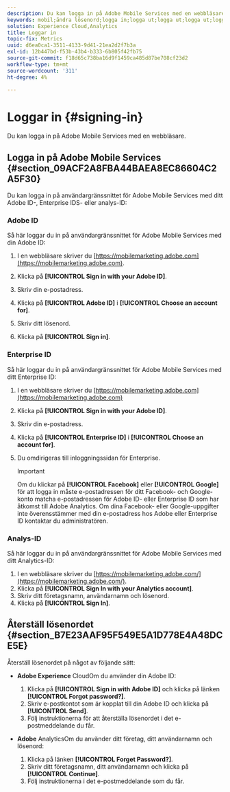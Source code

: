 ```yaml
---
description: Du kan logga in på Adobe Mobile Services med en webbläsare.
keywords: mobil;ändra lösenord;logga in;logga ut;logga ut;logga ut;logga in;logga in;logga in
solution: Experience Cloud,Analytics
title: Loggar in
topic-fix: Metrics
uuid: d6ea0ca1-3511-4133-9d41-21ea2d2f7b3a
exl-id: 12b447bd-f53b-43b4-b333-6b805f42fb75
source-git-commit: f18d65c738ba16d9f1459ca485d87be708cf23d2
workflow-type: tm+mt
source-wordcount: '311'
ht-degree: 4%

---
```


# Loggar in {#signing-in}

Du kan logga in på Adobe Mobile Services med en webbläsare.

## Logga in på Adobe Mobile Services {#section_09ACF2A8FBA44BAEA8EC86604C2A5F30}

Du kan logga in på användargränssnittet för Adobe Mobile Services med ditt Adobe ID-, Enterprise IDS- eller analys-ID:

### Adobe ID

Så här loggar du in på användargränssnittet för Adobe Mobile Services med din Adobe ID:

1. I en webbläsare skriver du [https://mobilemarketing.adobe.com](https://mobilemarketing.adobe.com).
1. Klicka på **[!UICONTROL Sign in with your Adobe ID]**.
1. Skriv din e-postadress.
1. Klicka på **[!UICONTROL Adobe ID]** i **[!UICONTROL Choose an account for]**.

1. Skriv ditt lösenord.
1. Klicka på **[!UICONTROL Sign in]**.


### Enterprise ID

Så här loggar du in på användargränssnittet för Adobe Mobile Services med ditt Enterprise ID:

1. I en webbläsare skriver du [https://mobilemarketing.adobe.com](https://mobilemarketing.adobe.com)
1. Klicka på **[!UICONTROL Sign in with your Adobe ID]**.
1. Skriv din e-postadress.
1. Klicka på **[!UICONTROL Enterprise ID]** i **[!UICONTROL Choose an account for]**.

1. Du omdirigeras till inloggningssidan för Enterprise.

   >[!IMPORTANT]
   >
   >Om du klickar på **[!UICONTROL Facebook]** eller **[!UICONTROL Google]** för att logga in måste e-postadressen för ditt Facebook- och Google-konto matcha e-postadressen för Adobe ID- eller Enterprise ID som har åtkomst till Adobe Analytics. Om dina Facebook- eller Google-uppgifter inte överensstämmer med din e-postadress hos Adobe eller Enterprise ID kontaktar du administratören.

### Analys-ID

Så här loggar du in på användargränssnittet för Adobe Mobile Services med ditt Analytics-ID:

1. I en webbläsare skriver du [https://mobilemarketing.adobe.com/](https://mobilemarketing.adobe.com/).
1. Klicka på **[!UICONTROL Sign In with your Analytics account]**.
1. Skriv ditt företagsnamn, användarnamn och lösenord.
1. Klicka på **[!UICONTROL Sign In]**.

## Återställ lösenordet {#section_B7E23AAF95F549E5A1D778E4A48DCE5E}

Återställ lösenordet på något av följande sätt:

* **Adobe Experience** CloudOm du använder din Adobe ID:

   1. Klicka på **[!UICONTROL Sign in with Adobe ID]** och klicka på länken **[!UICONTROL Forgot password?]**.
   1. Skriv e-postkontot som är kopplat till din Adobe ID och klicka på **[!UICONTROL Send]**.
   1. Följ instruktionerna för att återställa lösenordet i det e-postmeddelande du får.

* **Adobe** AnalyticsOm du använder ditt företag, ditt användarnamn och lösenord:

   1. Klicka på länken **[!UICONTROL Forget Password?]**.
   1. Skriv ditt företagsnamn, ditt användarnamn och klicka på **[!UICONTROL Continue]**.
   1. Följ instruktionerna i det e-postmeddelande som du får.
